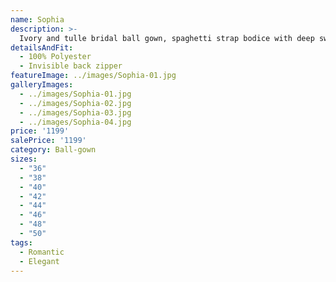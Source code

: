 ```yaml
---
name: Sophia
description: >-
  Ivory and tulle bridal ball gown, spaghetti strap bodice with deep sweetheart neckline, ivory net side cut out, cascading banded tulle skirt. Also shown with center front neckline raised.
detailsAndFit:
  - 100% Polyester
  - Invisible back zipper
featureImage: ../images/Sophia-01.jpg
galleryImages:
  - ../images/Sophia-01.jpg
  - ../images/Sophia-02.jpg
  - ../images/Sophia-03.jpg
  - ../images/Sophia-04.jpg
price: '1199'
salePrice: '1199'
category: Ball-gown
sizes:
  - "36"
  - "38"
  - "40"
  - "42"
  - "44"
  - "46"
  - "48"
  - "50"
tags:
  - Romantic
  - Elegant
---
```


